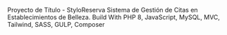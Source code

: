 Proyecto de Título - StyloReserva
Sistema de Gestión de Citas en Establecimientos de Belleza.
Build With PHP 8, JavaScript, MySQL, MVC, Tailwind, SASS, GULP, Composer
